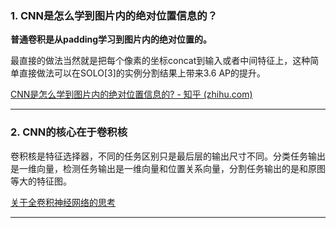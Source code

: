 ### 1. CNN是怎么学到图片内的绝对位置信息的？

**普通卷积是从padding学习到图片内的绝对位置的。**

最直接的做法当然就是把每个像素的坐标concat到输入或者中间特征上，这种简单直接做法可以在SOLO[3]的实例分割结果上带来3.6 AP的提升。

[CNN是怎么学到图片内的绝对位置信息的? - 知乎 (zhihu.com)](https://zhuanlan.zhihu.com/p/99766566)

----

### 2. CNN的核心在于卷积核

卷积核是特征选择器，不同的任务区别只是最后层的输出尺寸不同。分类任务输出是一维向量，检测任务输出是一维向量和位置关系向量，分割任务输出的是和原图等大的特征图。

[关于全卷积神经网络的思考](https://app.yinxiang.com/client/web#?n=96b80df9-55bd-4eb8-bf6a-7190605ed725&query=%E6%84%9F%E5%8F%97%E9%87%8E&s=s45&)

----

